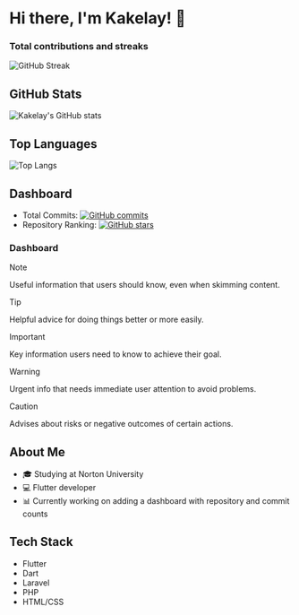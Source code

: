 <!-- Introduction -->
# Hi there, I'm Kakelay! 👋
### Total contributions and streaks
![GitHub Streak](https://github-readme-streak-stats.herokuapp.com/?user=kakelay)

## GitHub Stats
![Kakelay's GitHub stats](https://github-readme-stats.vercel.app/api?username=kakelay&show_icons=true&theme=radical)
## Top Languages
![Top Langs](https://github-readme-stats.vercel.app/api/top-langs/?username=kakelay&layout=compact)
## Dashboard
- Total Commits: [![GitHub commits](https://img.shields.io/github/commits-since/kakelay/kakelay/latest)](https://github.com/kakelay/kakelay/commits/main)
- Repository Ranking: [![GitHub stars](https://img.shields.io/github/stars/kakelay/kakelay)](https://github.com/kakelay/kakelay/stargazers)


### Dashboard
 
> [!NOTE]
> Useful information that users should know, even when skimming content.

> [!TIP]
> Helpful advice for doing things better or more easily.

> [!IMPORTANT]
> Key information users need to know to achieve their goal.

> [!WARNING]
> Urgent info that needs immediate user attention to avoid problems.

> [!CAUTION]
> Advises about risks or negative outcomes of certain actions.

## About Me
- 🎓 Studying at Norton University
- 💻 Flutter developer
- 📊 Currently working on adding a dashboard with repository and commit counts

## Tech Stack
- Flutter
- Dart
- Laravel
- PHP
- HTML/CSS 



